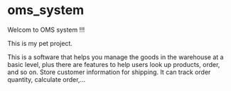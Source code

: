 # oms_system
Welcom to OMS system !!!

This is my pet project.

This is a software that helps you manage the goods in the warehouse at a basic level, plus there are features to help users look up products, order, and so on. Store customer information for shipping. It can track order quantity, calculate order,...


